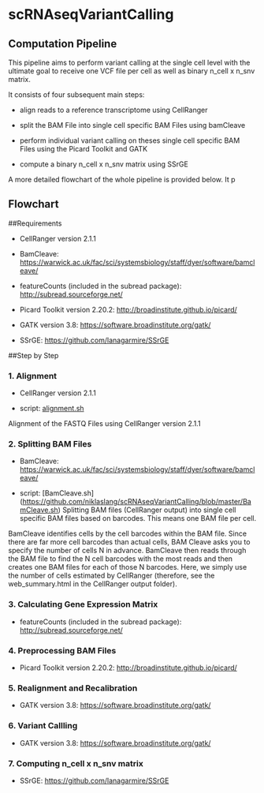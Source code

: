 # scRNAseqVariantCalling

## Computation Pipeline

This pipeline aims to perform variant calling at the single cell level with the ultimate goal to receive one VCF file per cell as well as binary n_cell x n_snv matrix.

It consists of four subsequent main steps:

- align reads to a reference transcriptome using CellRanger

- split the BAM File into single cell specific BAM Files using bamCleave

- perform individual variant calling on theses single cell specific BAM Files using the Picard Toolkit and GATK

- compute a binary n_cell x n_snv matrix using SSrGE

A more detailed flowchart of the whole pipeline is provided below. It p

## Flowchart



##Requirements

- CellRanger version 2.1.1

- BamCleave: https://warwick.ac.uk/fac/sci/systemsbiology/staff/dyer/software/bamcleave/

- featureCounts (included in the subread package): http://subread.sourceforge.net/

- Picard Toolkit version 2.20.2:  http://broadinstitute.github.io/picard/

- GATK version 3.8: https://software.broadinstitute.org/gatk/

- SSrGE: https://github.com/lanagarmire/SSrGE

##Step by Step

### 1. Alignment

- CellRanger version 2.1.1

- script: [alignment.sh](https://github.com/niklaslang/scRNAseqVariantCalling/blob/master/alignment.sh)

Alignment of the FASTQ Files using CellRanger version 2.1.1

### 2. Splitting BAM Files

- BamCleave: https://warwick.ac.uk/fac/sci/systemsbiology/staff/dyer/software/bamcleave/

- script: [BamCleave.sh] (https://github.com/niklaslang/scRNAseqVariantCalling/blob/master/BamCleave.sh)
Splitting BAM files (CellRanger output) into single cell specific BAM files based on barcodes.
This means one BAM file per cell.

BamCleave identifies cells by the cell barcodes within the BAM file. Since there are far more cell barcodes than actual cells, BAM Cleave asks you to specify the number of cells N in advance. BamCleave then reads through the BAM file to find the N cell barcodes with the most reads and then creates one BAM files for each of those N barcodes.
Here, we simply use the number of cells estimated by CellRanger (therefore, see the web_summary.html in the CellRanger output folder).

### 3. Calculating Gene Expression Matrix

- featureCounts (included in the subread package): http://subread.sourceforge.net/

### 4. Preprocessing BAM Files

- Picard Toolkit version 2.20.2:  http://broadinstitute.github.io/picard/

### 5. Realignment and Recalibration

- GATK version 3.8: https://software.broadinstitute.org/gatk/

### 6. Variant Callling

- GATK version 3.8: https://software.broadinstitute.org/gatk/

### 7. Computing n_cell x n_snv matrix

- SSrGE: https://github.com/lanagarmire/SSrGE
